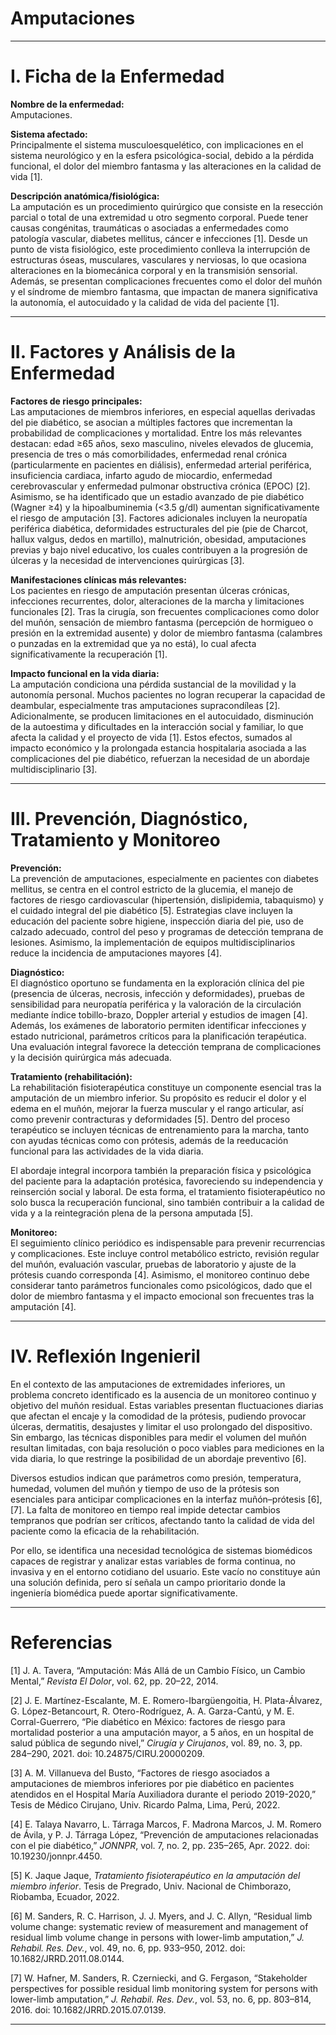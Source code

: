 # Amputaciones  

---

# I. Ficha de la Enfermedad  

**Nombre de la enfermedad:**  
Amputaciones.  

**Sistema afectado:**  
Principalmente el sistema musculoesquelético, con implicaciones en el sistema neurológico y en la esfera psicológica-social, debido a la pérdida funcional, el dolor del miembro fantasma y las alteraciones en la calidad de vida [1].  

**Descripción anatómica/fisiológica:**  
La amputación es un procedimiento quirúrgico que consiste en la resección parcial o total de una extremidad u otro segmento corporal. Puede tener causas congénitas, traumáticas o asociadas a enfermedades como patología vascular, diabetes mellitus, cáncer e infecciones [1]. Desde un punto de vista fisiológico, este procedimiento conlleva la interrupción de estructuras óseas, musculares, vasculares y nerviosas, lo que ocasiona alteraciones en la biomecánica corporal y en la transmisión sensorial. Además, se presentan complicaciones frecuentes como el dolor del muñón y el síndrome de miembro fantasma, que impactan de manera significativa la autonomía, el autocuidado y la calidad de vida del paciente [1].  

---

# II. Factores y Análisis de la Enfermedad  

**Factores de riesgo principales:**  
Las amputaciones de miembros inferiores, en especial aquellas derivadas del pie diabético, se asocian a múltiples factores que incrementan la probabilidad de complicaciones y mortalidad. Entre los más relevantes destacan: edad ≥65 años, sexo masculino, niveles elevados de glucemia, presencia de tres o más comorbilidades, enfermedad renal crónica (particularmente en pacientes en diálisis), enfermedad arterial periférica, insuficiencia cardiaca, infarto agudo de miocardio, enfermedad cerebrovascular y enfermedad pulmonar obstructiva crónica (EPOC) [2]. Asimismo, se ha identificado que un estadio avanzado de pie diabético (Wagner ≥4) y la hipoalbuminemia (<3.5 g/dl) aumentan significativamente el riesgo de amputación [3]. Factores adicionales incluyen la neuropatía periférica diabética, deformidades estructurales del pie (pie de Charcot, hallux valgus, dedos en martillo), malnutrición, obesidad, amputaciones previas y bajo nivel educativo, los cuales contribuyen a la progresión de úlceras y la necesidad de intervenciones quirúrgicas [3].  

**Manifestaciones clínicas más relevantes:**  
Los pacientes en riesgo de amputación presentan úlceras crónicas, infecciones recurrentes, dolor, alteraciones de la marcha y limitaciones funcionales [2]. Tras la cirugía, son frecuentes complicaciones como dolor del muñón, sensación de miembro fantasma (percepción de hormigueo o presión en la extremidad ausente) y dolor de miembro fantasma (calambres o punzadas en la extremidad que ya no está), lo cual afecta significativamente la recuperación [1].  

**Impacto funcional en la vida diaria:**  
La amputación condiciona una pérdida sustancial de la movilidad y la autonomía personal. Muchos pacientes no logran recuperar la capacidad de deambular, especialmente tras amputaciones supracondíleas [2]. Adicionalmente, se producen limitaciones en el autocuidado, disminución de la autoestima y dificultades en la interacción social y familiar, lo que afecta la calidad y el proyecto de vida [1]. Estos efectos, sumados al impacto económico y la prolongada estancia hospitalaria asociada a las complicaciones del pie diabético, refuerzan la necesidad de un abordaje multidisciplinario [3].  

---

# III. Prevención, Diagnóstico, Tratamiento y Monitoreo  

**Prevención:**  
La prevención de amputaciones, especialmente en pacientes con diabetes mellitus, se centra en el control estricto de la glucemia, el manejo de factores de riesgo cardiovascular (hipertensión, dislipidemia, tabaquismo) y el cuidado integral del pie diabético [5]. Estrategias clave incluyen la educación del paciente sobre higiene, inspección diaria del pie, uso de calzado adecuado, control del peso y programas de detección temprana de lesiones. Asimismo, la implementación de equipos multidisciplinarios reduce la incidencia de amputaciones mayores [4].  

**Diagnóstico:**  
El diagnóstico oportuno se fundamenta en la exploración clínica del pie (presencia de úlceras, necrosis, infección y deformidades), pruebas de sensibilidad para neuropatía periférica y la valoración de la circulación mediante índice tobillo-brazo, Doppler arterial y estudios de imagen [4]. Además, los exámenes de laboratorio permiten identificar infecciones y estado nutricional, parámetros críticos para la planificación terapéutica. Una evaluación integral favorece la detección temprana de complicaciones y la decisión quirúrgica más adecuada.  

**Tratamiento (rehabilitación):**  
La rehabilitación fisioterapéutica constituye un componente esencial tras la amputación de un miembro inferior. Su propósito es reducir el dolor y el edema en el muñón, mejorar la fuerza muscular y el rango articular, así como prevenir contracturas y deformidades [5]. Dentro del proceso terapéutico se incluyen técnicas de entrenamiento para la marcha, tanto con ayudas técnicas como con prótesis, además de la reeducación funcional para las actividades de la vida diaria.  

El abordaje integral incorpora también la preparación física y psicológica del paciente para la adaptación protésica, favoreciendo su independencia y reinserción social y laboral. De esta forma, el tratamiento fisioterapéutico no solo busca la recuperación funcional, sino también contribuir a la calidad de vida y a la reintegración plena de la persona amputada [5].  

**Monitoreo:**  
El seguimiento clínico periódico es indispensable para prevenir recurrencias y complicaciones. Este incluye control metabólico estricto, revisión regular del muñón, evaluación vascular, pruebas de laboratorio y ajuste de la prótesis cuando corresponda [4]. Asimismo, el monitoreo continuo debe considerar tanto parámetros funcionales como psicológicos, dado que el dolor de miembro fantasma y el impacto emocional son frecuentes tras la amputación [4].  

---

# IV. Reflexión Ingenieril  

En el contexto de las amputaciones de extremidades inferiores, un problema concreto identificado es la ausencia de un monitoreo continuo y objetivo del muñón residual. Estas variables presentan fluctuaciones diarias que afectan el encaje y la comodidad de la prótesis, pudiendo provocar úlceras, dermatitis, desajustes y limitar el uso prolongado del dispositivo. Sin embargo, las técnicas disponibles para medir el volumen del muñón resultan limitadas, con baja resolución o poco viables para mediciones en la vida diaria, lo que restringe la posibilidad de un abordaje preventivo [6].  

Diversos estudios indican que parámetros como presión, temperatura, humedad, volumen del muñón y tiempo de uso de la prótesis son esenciales para anticipar complicaciones en la interfaz muñón–prótesis [6], [7]. La falta de monitoreo en tiempo real impide detectar cambios tempranos que podrían ser críticos, afectando tanto la calidad de vida del paciente como la eficacia de la rehabilitación.  

Por ello, se identifica una necesidad tecnológica de sistemas biomédicos capaces de registrar y analizar estas variables de forma continua, no invasiva y en el entorno cotidiano del usuario. Este vacío no constituye aún una solución definida, pero sí señala un campo prioritario donde la ingeniería biomédica puede aportar significativamente.  

---

# Referencias  

[1] J. A. Tavera, “Amputación: Más Allá de un Cambio Físico, un Cambio Mental,” *Revista El Dolor*, vol. 62, pp. 20–22, 2014.  

[2] J. E. Martínez-Escalante, M. E. Romero-Ibargüengoitia, H. Plata-Álvarez, G. López-Betancourt, R. Otero-Rodríguez, A. A. Garza-Cantú, y M. E. Corral-Guerrero, “Pie diabético en México: factores de riesgo para mortalidad posterior a una amputación mayor, a 5 años, en un hospital de salud pública de segundo nivel,” *Cirugía y Cirujanos*, vol. 89, no. 3, pp. 284–290, 2021. doi: 10.24875/CIRU.20000209.  

[3] A. M. Villanueva del Busto, “Factores de riesgo asociados a amputaciones de miembros inferiores por pie diabético en pacientes atendidos en el Hospital María Auxiliadora durante el periodo 2019-2020,” Tesis de Médico Cirujano, Univ. Ricardo Palma, Lima, Perú, 2022.  

[4] E. Talaya Navarro, L. Tárraga Marcos, F. Madrona Marcos, J. M. Romero de Ávila, y P. J. Tárraga López, “Prevención de amputaciones relacionadas con el pie diabético,” *JONNPR*, vol. 7, no. 2, pp. 235–265, Apr. 2022. doi: 10.19230/jonnpr.4450.  

[5] K. Jaque Jaque, *Tratamiento fisioterapéutico en la amputación del miembro inferior*. Tesis de Pregrado, Univ. Nacional de Chimborazo, Riobamba, Ecuador, 2022.  

[6] M. Sanders, R. C. Harrison, J. J. Myers, and J. C. Allyn, “Residual limb volume change: systematic review of measurement and management of residual limb volume change in persons with lower-limb amputation,” *J. Rehabil. Res. Dev.*, vol. 49, no. 6, pp. 933–950, 2012. doi: 10.1682/JRRD.2011.08.0144.  

[7] W. Hafner, M. Sanders, R. Czerniecki, and G. Fergason, “Stakeholder perspectives for possible residual limb monitoring system for persons with lower-limb amputation,” *J. Rehabil. Res. Dev.*, vol. 53, no. 6, pp. 803–814, 2016. doi: 10.1682/JRRD.2015.07.0139.  

---
